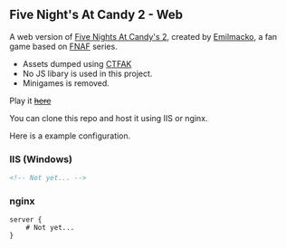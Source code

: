 ## Five Night's At Candy 2 - Web

A web version of [Five Nights At Candy's 2](https://gamejolt.com/games/five-nights-at-candy-s-2-official/110234), created by [Emilmacko](https://gamejolt.com/@Emilmacko), a fan game based on [FNAF](https://freddy-fazbears-pizza.fandom.com/wiki/Five_Nights_at_Freddy%27s_(Franchise)) series.

- Assets dumped using [CTFAK](https://github.com/CTFAK/CTFAK2.0)
- No JS libary is used in this project.
- Minigames is removed.

Play it ~~[here](https://choomai.github.io/FNAC2-Web/)~~

You can clone this repo and host it using IIS or nginx.

Here is a example configuration.

### IIS (Windows)
```xml
<!-- Not yet... -->
```

### nginx
```nginx
server {
    # Not yet...
}
```